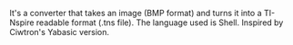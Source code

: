 It's a converter that takes an image (BMP format) and turns it into a TI-Nspire readable format (.tns file). The language used is Shell.
Inspired by Ciwtron's Yabasic version.